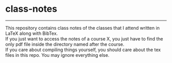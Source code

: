 # class-notes
--- 
This repository contains class notes of the classes that I attend written in LaTeX along with BibTex.  
If you just want to access the notes of a course X, you just have to find the only pdf file inside the directory named after the course.  
If you care about compiling things yourself, you should care about the tex files in this repo. You may ignore everything else.
